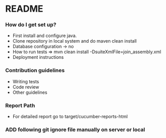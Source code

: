 # README #

### How do I get set up? ###

* First install and configure java.
* Clone repository in local system and do maven clean install
* Database configuration -> no
* How to run tests =>  mvn clean install -DsuiteXmlFile=join_assembly.xml
* Deployment instructions

### Contribution guidelines ###

* Writing tests
* Code review
* Other guidelines

### Report Path
* For detailed report go to target/cucumber-reports-html

### ADD following git ignore file manually on server or local ###
